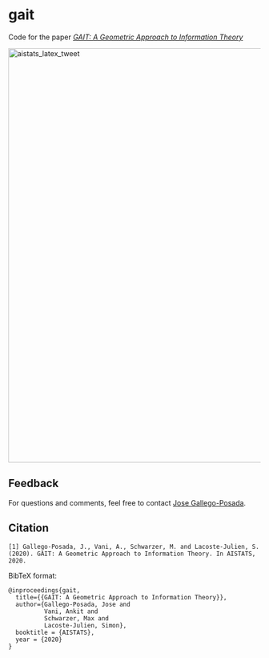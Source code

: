 # gait  
Code for the paper [*GAIT: A Geometric Approach to Information Theory*](https://arxiv.org/abs/1906.08325)

<img width="826" alt="aistats_latex_tweet" src="https://user-images.githubusercontent.com/8620503/111079867-5771b380-84d2-11eb-83b2-22c5556b5276.png">

## Feedback
For questions and comments, feel free to contact [Jose Gallego-Posada](mailto:gallegoj@mila.quebec).

## Citation
```
[1] Gallego-Posada, J., Vani, A., Schwarzer, M. and Lacoste-Julien, S. (2020). GAIT: A Geometric Approach to Information Theory. In AISTATS, 2020.
```

BibTeX format:
```
@inproceedings{gait,
  title={{GAIT: A Geometric Approach to Information Theory}},
  author={Gallego-Posada, Jose and
          Vani, Ankit and
          Schwarzer, Max and
          Lacoste-Julien, Simon},
  booktitle = {AISTATS},  
  year = {2020}
}
```
